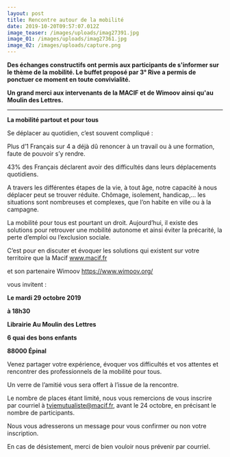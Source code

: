 ```yaml
---
layout: post
title: Rencontre autour de la mobilité
date: 2019-10-20T09:57:07.012Z
image_teaser: /images/uploads/imag27391.jpg
image_01: /images/uploads/imag27361.jpg
image_02: /images/uploads/capture.png
---
```

**Des échanges constructifs ont permis aux participants de s'informer sur le thème de la mobilité. Le buffet proposé par 3° Rive a permis de ponctuer ce moment en toute convivialité.**

**Un grand merci aux intervenants de la MACIF et de Wimoov ainsi qu'au Moulin des Lettres.**

****

**La mobilité partout et pour tous**

Se déplacer au quotidien, c’est souvent compliqué :

 Plus d’1 Français sur 4 a déjà dû renoncer à un travail ou à une formation, faute de pouvoir s’y rendre.

 43% des Français déclarent avoir des difficultés dans leurs déplacements quotidiens.

A travers les différentes étapes de la vie, à tout âge, notre capacité à nous déplacer peut se trouver réduite. Chômage, isolement, handicap,… les situations sont nombreuses et complexes, que l’on habite en ville ou à la campagne.

La mobilité pour tous est pourtant un droit. Aujourd’hui, il existe des solutions pour retrouver une mobilité autonome et ainsi éviter la précarité, la perte d’emploi ou l’exclusion sociale.

C’est pour en discuter et évoquer les solutions qui existent sur votre territoire que la Macif  www.macif.fr 

et son partenaire Wimoov  https://www.wimoov.org/ 

vous invitent :

**Le mardi 29 octobre 2019**

**à 18h30**

**Librairie Au Moulin des Lettres**

**6 quai des bons enfants**

**88000 Épinal**

Venez partager votre expérience, évoquer vos difficultés et vos attentes et rencontrer des professionnels de la mobilité pour tous.

Un verre de l’amitié vous sera offert à l’issue de la rencontre.

Le nombre de places étant limité, nous vous remercions de vous inscrire par courriel à tviemutualiste@macif.fr, avant le 24 octobre, en précisant le nombre de participants.

Nous vous adresserons un message pour vous confirmer ou non votre inscription.

En cas de désistement, merci de bien vouloir nous prévenir par courriel.
